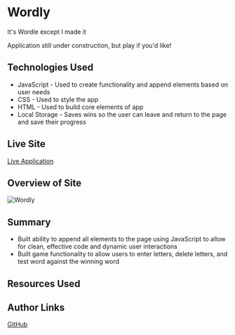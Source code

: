 # Wordly
It's Wordle except I made it

Application still under construction, but play if you'd like!

## Technologies Used

* JavaScript - Used to create functionality and append elements based on user needs
* CSS - Used to style the app
* HTML - Used to build core elements of app
* Local Storage - Saves wins so the user can leave and return to the page and save their progress

## Live Site

[Live Application](https://mjshelton12.github.io/Tech_Specs_Tech_Blog/)

## Overview of Site

![Wordly](https://user-images.githubusercontent.com/106135769/234737931-45c98243-d85b-4f69-8e65-26fb42a3f8d1.png)


## Summary

* Built ability to append all elements to the page using JavaScript to allow for clean, effective code and dynamic user interactions
* Built game functionality to allow users to enter letters, delete letters, and test word against the winning word

## Resources Used

## Author Links

[GitHub](https://github.com/mjshelton12)
